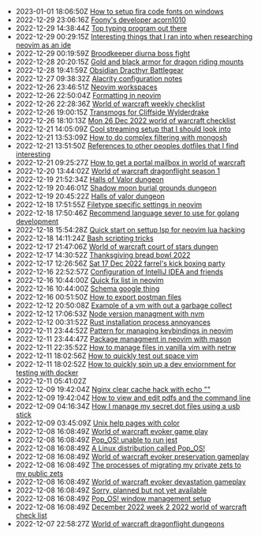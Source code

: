 * 2023-01-01 18:06:50Z [How to setup fira code fonts on windows](../61)
* 2022-12-29 23:06:16Z [Foony's developer acorn1010](../59)
* 2022-12-29 14:38:44Z [Top typing program out there](../57)
* 2022-12-29 00:29:15Z [Interesting things that I ran into when researching neovim as an ide](../56)
* 2022-12-29 00:19:59Z [Broodkeeper diurna boss fight](../54)
* 2022-12-28 20:20:15Z [Gold and black armor for dragon riding mounts](../53)
* 2022-12-28 19:41:59Z [Obsidian Dracthyr Battlegear](../52)
* 2022-12-27 09:38:32Z [Alacrity configuration notes](../51)
* 2022-12-26 23:46:51Z [Neovim workspaces](../50)
* 2022-12-26 22:50:04Z [Formatting in neovim](../49)
* 2022-12-26 22:28:36Z [World of warcraft weekly checklist ](../48)
* 2022-12-26 19:00:15Z [Transmogs for Cliffside Wylderdrake](../47)
* 2022-12-26 18:10:13Z [Mon 26 Dec 2022 world of warcraft checklist](../46)
* 2022-12-21 14:05:09Z [Cool streaming setup that I should look into](../45)
* 2022-12-21 13:53:09Z [How to do complex filtering with mongosh](../43)
* 2022-12-21 13:51:50Z [References to other peoples dotfiles that I find interesting](../41)
* 2022-12-21 09:25:27Z [How to get a portal mailbox in world of warcraft](../40)
* 2022-12-20 13:44:02Z [World of warcraft dragonflight season 1](../30)
* 2022-12-19 21:52:34Z [Halls of Valor dungeon](../31)
* 2022-12-19 20:46:01Z [Shadow moon burial grounds dungeon](../38)
* 2022-12-19 20:45:22Z [Halls of valor dungeon](../39)
* 2022-12-18 17:51:55Z [Filetype specific settings in neovim](../37)
* 2022-12-18 17:50:46Z [Recommend language sever to use for golang development](../34)
* 2022-12-18 15:54:28Z [Quick start on settup lsp for neovim lua hacking](../18)
* 2022-12-18 14:11:24Z [Bash scripting tricks](../33)
* 2022-12-17 21:47:06Z [World of warcraft court of stars dungen](../32)
* 2022-12-17 14:30:52Z [Thanksgiving bread bowl 2022](../27)
* 2022-12-17 12:26:56Z [Sat 17 Dec 2022 farrel's kick boxing party](../29)
* 2022-12-16 22:52:57Z [Configuration of IntelliJ IDEA and friends](../28)
* 2022-12-16 10:44:00Z [Quick fix list in neovim](../21)
* 2022-12-16 10:44:00Z [Schema google thing](../25)
* 2022-12-16 00:51:50Z [How to export postman files](../26)
* 2022-12-12 20:50:08Z [Example of a vm with out a garbage collect](../24)
* 2022-12-12 17:06:53Z [Node version managment with nvm](../23)
* 2022-12-12 00:31:52Z [Rust installation process annoyances](../22)
* 2022-12-11 23:44:52Z [Pattern for managing keybindings in neovim](../20)
* 2022-12-11 23:44:47Z [Package managment in neovim with mason](../19)
* 2022-12-11 22:35:52Z [How to manage files in vanilla vim with netrw](../17)
* 2022-12-11 18:02:56Z [How to quickly test out space vim](../15)
* 2022-12-11 18:02:52Z [How to quickly spin up a dev enviornment for testing with docker](../16)
* 2022-12-11 05:41:02Z [](../14)
* 2022-12-09 19:42:04Z [Nginx clear cache hack with echo ""](../13)
* 2022-12-09 19:42:04Z [How to view and edit pdfs and the command line](../12)
* 2022-12-09 04:16:34Z [How I manage my secret dot files using a usb stick](../10)
* 2022-12-09 03:45:09Z [Unix help pages with color](../11)
* 2022-12-08 16:08:49Z [World of warcraft evoker game play](../1)
* 2022-12-08 16:08:49Z [Pop_OS! unable to run jest](../8)
* 2022-12-08 16:08:49Z [A Linux distribution called Pop_OS!](../7)
* 2022-12-08 16:08:49Z [World of warcraft evoker preservation gameplay](../3)
* 2022-12-08 16:08:49Z [The processes of migrating my private zets to my public zets](../9)
* 2022-12-08 16:08:49Z [World of warcraft evoker devastation gameplay](../2)
* 2022-12-08 16:08:49Z [Sorry, planned but not yet available](../0)
* 2022-12-08 16:08:49Z [Pop_OS! window management setup](../6)
* 2022-12-08 16:08:49Z [December 2022 week 2 2022 world of warcraft check list](../5)
* 2022-12-07 22:58:27Z [World of warcraft dragonflight dungeons](../4)
